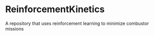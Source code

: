 # ReinforcementKinetics
A repository that uses reinforcement learning to minimize combustor missions

